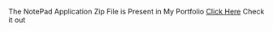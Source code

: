 The NotePad Application Zip File is Present in My Portfolio [Click Here](https://nav-folio.netlify.app) Check it out

